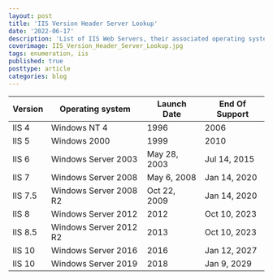 ```yaml
---
layout: post
title: 'IIS Version Header Server Lookup'
date: '2022-06-17'
description: 'List of IIS Web Servers, their associated operating system version releases, the corresponding launch dates and end-of-support dates. These can be useful for fingerprinting Window Servers when you find an HTTP Header Showing an ISS Version on an assessment.'
coverimage: IIS_Version_Header_Server_Lookup.jpg
tags: enumeration, iis
published: true
posttype: article
categories: blog
---
```



| Version | Operating system | Launch Date | End Of Support |
| --- | --- | --- | --- |
| IIS 4 | Windows NT 4 | 1996 | 2006 |
| IIS 5 | Windows 2000 | 1999 | 2010 |
| IIS 6 | Windows Server 2003 | May 28, 2003 | Jul 14, 2015 |
| IIS 7 | Windows Server 2008 | May 6, 2008 | Jan 14, 2020 |
| IIS 7.5 | Windows Server 2008 R2 | Oct 22, 2009 | Jan 14, 2020 |
| IIS 8 | Windows Server 2012 | 2012 | Oct 10, 2023 |
| IIS 8.5 | Windows Server 2012 R2 | 2013 | Oct 10, 2023 |
| IIS 10 | Windows Server 2016 | 2016 | Jan 12, 2027 |
| IIS 10 | Windows Server 2019 | 2018 | Jan 9, 2029 |